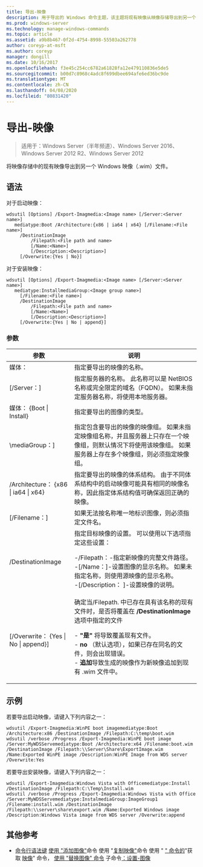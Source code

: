 ```yaml
---
title: 导出-映像
description: 用于导出的 Windows 命令主题，该主题将现有映像从映像存储导出到另一个 Windows 映像（.wim）文件。
ms.prod: windows-server
ms.technology: manage-windows-commands
ms.topic: article
ms.assetid: a9b8b467-0f2d-4754-8998-55503a262778
author: coreyp-at-msft
ms.author: coreyp
manager: dongill
ms.date: 10/16/2017
ms.openlocfilehash: f3e45c254cc6782a61828fa12e479110836e5de5
ms.sourcegitcommit: b00d7c8968c4adc8f699dbee694afe6ed36bc9de
ms.translationtype: MT
ms.contentlocale: zh-CN
ms.lasthandoff: 04/08/2020
ms.locfileid: "80831420"
---
```

# <a name="export-image"></a>导出-映像

>适用于：Windows Server（半年频道）、Windows Server 2016、Windows Server 2012 R2、Windows Server 2012

将映像存储中的现有映像导出到另一个 Windows 映像（.wim）文件。

## <a name="syntax"></a>语法
对于启动映像：
```
wdsutil [Options] /Export-Imagmedia:<Image name> [/Server:<Server name>]
   mediatype:Boot /Architecture:{x86 | ia64 | x64} [/Filename:<File name>]
     /DestinationImage
         /Filepath:<File path and name>
         [/Name:<Name>]
         [/Description:<Description>]
     [/Overwrite:{Yes | No}]
```
对于安装映像：
```
wdsutil [Options] /Export-Imagmedia:<Image name> [/Server:<Server name>]
   mediatype:InstallmediaGroup:<Image group name>]
     [/Filename:<File name>]
     /DestinationImage
         /Filepath:<File path and name>
         [/Name:<Name>]
         [/Description:<Description>]
     [/Overwrite:{Yes | No | append}]
```
### <a name="parameters"></a>参数
|参数|说明|
|-------|--------|
媒体：<Image name>|指定要导出的映像的名称。|
|[/Server：<Server name>]|指定服务器的名称。 此名称可以是 NetBIOS 名称或完全限定的域名（FQDN）。 如果未指定服务器名称，将使用本地服务器。|
媒体： {Boot &#124; Install}|指定要导出的图像的类型。|
|\mediaGroup：<Image group name>]|指定包含要导出的映像的映像组。 如果未指定映像组名称，并且服务器上只存在一个映像组，则默认情况下将使用该映像组。 如果服务器上存在多个映像组，则必须指定映像组。|
|/Architecture： {x86 &#124; ia64 &#124; x64}|指定要导出的映像的体系结构。 由于不同体系结构中的启动映像可能具有相同的映像名称，因此指定体系结构值可确保返回正确的映像。|
|[/Filename：<Filename>]|如果无法按名称唯一地标识图像，则必须指定文件名。|
|/DestinationImage|指定目标映像的设置。 可以使用以下选项指定这些设置：<p>-/Filepath：<File path and name>-指定新映像的完整文件路径。<br />-[/Name：<Name>]-设置图像的显示名称。 如果未指定名称，则使用源映像的显示名称。<br />-[/Description： <Description>]-设置映像的说明。|
|[/Overwrite： {Yes &#124; No &#124; append}]|确定当/Filepath. 中已存在具有该名称的现有文件时，是否将覆盖在 **/DestinationImage**选项中指定的文件<p>-    **"是"** 将导致覆盖现有文件。<br />-   **no** （默认选项），如果已存在同名的文件，则会出现错误。<br />-   **追加**导致生成的映像作为新映像追加到现有 .wim 文件中。|
## <a name="examples"></a><a name=BKMK_examples></a>示例
若要导出启动映像，请键入下列内容之一：
```
wdsutil /Export-Imagmedia:WinPE boot imagemediatype:Boot /Architecture:x86 /DestinationImage /Filepath:C:\temp\boot.wim
wdsutil /verbose /Progress /Export-Imagmedia:WinPE boot image /Server:MyWDSServemediatype:Boot /Architecture:x64 /Filename:boot.wim 
/DestinationImage /Filepath:\\Server\Share\ExportImage.wim /Name:Exported WinPE image /Description:WinPE Image from WDS server /Overwrite:Yes
```
若要导出安装映像，请键入下列内容之一：
```
wdsutil /Export-Imagmedia:Windows Vista with Officemediatype:Install /DestinationImage /Filepath:C:\Temp\Install.wim
wdsutil /verbose /Progress /Export-Imagmedia:Windows Vista with Office /Server:MyWDSServemediatype:InstalmediaGroup:ImageGroup1 
/Filename:install.wim /DestinationImage /Filepath:\\server\share\export.wim /Name:Exported Windows image /Description:Windows Vista image from WDS server /Overwrite:append
```
## <a name="additional-references"></a>其他参考
- [命令行语法键](command-line-syntax-key.md)
[使用 "添加图像"](using-the-add-image-command.md)命令
使用 "[复制映像"](using-the-copy-image-command.md)命令
使用 " [" 命令的](using-the-remove-image-command.md)"获取
[映像](using-the-get-image-command.md)" 命令，
[使用 "替换图像" 命令](using-the-replace-image-command.md)
子命令[：设置-图像](subcommand-set-image.md)
